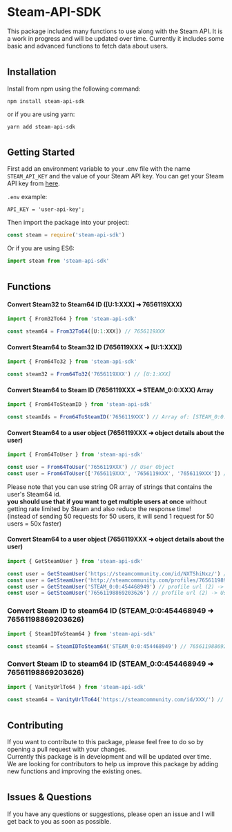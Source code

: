 # Steam-API-SDK

This package includes many functions to use along with the Steam API.
It is a work in progress and will be updated over time.
Currently it includes some basic and advanced functions to fetch data about users.

#

## Installation

Install from npm using the following command:

```
npm install steam-api-sdk
```

or if you are using yarn:

```
yarn add steam-api-sdk
```

#

## Getting Started

First add an environment variable to your .env file with the name `STEAM_API_KEY` and the value of your Steam API key.
You can get your Steam API key from [here](https://steamcommunity.com/dev/apikey).

`.env` example:

```env
API_KEY = 'user-api-key';
```

Then import the package into your project:

```javascript
const steam = require('steam-api-sdk')
```

Or if you are using ES6:

```javascript
import steam from 'steam-api-sdk'
```

#

## Functions

#### Convert Steam32 to Steam64 ID ([U:1:XXX] ➜ 7656119XXX)

```javascript
import { From32To64 } from 'steam-api-sdk'

const steam64 = From32To64([U:1:XXX]) // 7656119XXX
```

#### Convert Steam64 to Steam32 ID (7656119XXX ➜ [U:1:XXX])

```javascript
import { From64To32 } from 'steam-api-sdk'

const steam32 = From64To32('7656119XXX') // [U:1:XXX]
```

#### Convert Steam64 to Steam ID (7656119XXX ➜ STEAM_0:0:XXX) Array

```javascript
import { From64ToSteamID } from 'steam-api-sdk'

const steamIds = From64ToSteamID('7656119XXX') // Array of: [STEAM_0:0:XXX, STEAM_0:1:XXX]
```

#### Convert Steam64 to a user object (7656119XXX ➜ object details about the user)

```javascript
import { From64ToUser } from 'steam-api-sdk'

const user = From64ToUser('7656119XXX') // User Object
const user = From64ToUser(['7656119XXX', '7656119XXX', '7656119XXX']) // User Object Array
```

Please note that you can use string OR array of strings that contains the user's Steam64 id.<br/>
**you should use that if you want to get multiple users at once** without getting rate limited by Steam and also reduce the response time!<br/>
(instead of sending 50 requests for 50 users, it will send 1 request for 50 users = 50x faster)

#### Convert Steam64 to a user object (7656119XXX ➜ object details about the user)

```javascript
import { GetSteamUser } from 'steam-api-sdk'

const user = GetSteamUser('https://steamcommunity.com/id/NXTShiNxz/') // profile url -> User Object
const user = GetSteamUser('http://steamcommunity.com/profiles/76561198998419941') // profile url (2) -> User Object
const user = GetSteamUser('STEAM_0:0:454468949') // profile url (2) -> User Object
const user = GetSteamUser('76561198869203626') // profile url (2) -> User Object
```

### Convert Steam ID to steam64 ID (STEAM_0:0:454468949 ➜ 76561198869203626)

```javascript
import { SteamIDToSteam64 } from 'steam-api-sdk'

const steam64 = SteamIDToSteam64('STEAM_0:0:454468949') // 76561198869203626
```

### Convert Steam ID to steam64 ID (STEAM_0:0:454468949 ➜ 76561198869203626)

```javascript
import { VanityUrlTo64 } from 'steam-api-sdk'

const steam64 = VanityUrlTo64('https://steamcommunity.com/id/XXX/') // 76561198869203626
```

#

## Contributing

If you want to contribute to this package, please feel free to do so by opening a pull request with your changes.<br>
Currently this package is in development and will be updated over time.<br>
We are looking for contributors to help us improve this package by adding new functions and improving the existing ones.

#

## Issues & Questions

If you have any questions or suggestions, please open an issue and I will get back to you as soon as possible.<br>
